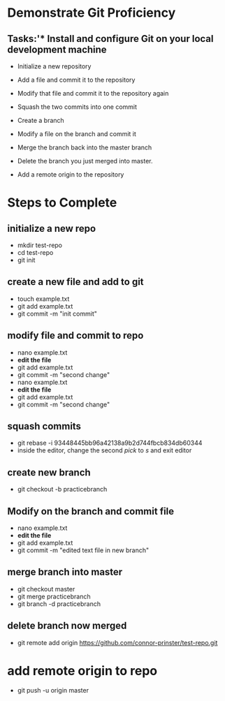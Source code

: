 # Demonstrate Git Proficiency

## Tasks:'* Install and configure Git on your local development machine

* Initialize a new repository

* Add a file and commit it to the repository

* Modify that file and commit it to the repository again

* Squash the two commits into one commit
* Create a branch

* Modify a file on the branch and commit it

* Merge the branch back into the master branch

* Delete the branch you just merged into master.
* Add a remote origin to the repository


# Steps to Complete
## initialize a new repo
* mkdir test-repo
* cd test-repo
* git init
## create a new file and add to git
* touch example.txt
* git add example.txt
* git commit -m "init commit"
## modify file and commit to repo
* nano example.txt
* **edit the file**
* git add example.txt
* git commit -m "second change"
* nano example.txt
* **edit the file**
* git add example.txt
* git commit -m "second change"
## squash commits
* git rebase -i 93448445bb96a42138a9b2d744fbcb834db60344
* inside the editor, change the second *pick* to *s* and exit editor
## create new branch
* git checkout -b practicebranch
## Modify on the branch and commit file
* nano example.txt
* **edit the file**
* git add example.txt
* git commit -m "edited text file in new branch"
## merge branch into master
* git checkout master
* git merge practicebranch
* git branch -d practicebranch
## delete branch now merged
* git remote add origin https://github.com/connor-prinster/test-repo.git
# add remote origin to repo
* git push -u origin master

